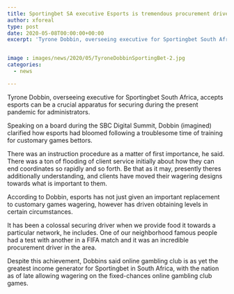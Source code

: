 ```yaml
---
title: Sportingbet SA executive Esports is tremendous procurement driver
author: xforeal 
type: post
date: 2020-05-08T00:00:00+00:00
excerpt: 'Tyrone Dobbin, overseeing executive for Sportingbet South Africa, accepts esports can be a crucial apparatus for securing during the present pandemic for operators '


image : images/news/2020/05/TyroneDobbinSportingBet-2.jpg
categories:
  - news

---
```

Tyrone Dobbin, overseeing executive for Sportingbet South Africa, accepts esports can be a crucial apparatus for securing during the present pandemic for administrators. 

Speaking on a board during the SBC Digital Summit, Dobbin (imagined) clarified how esports had bloomed following a troublesome time of training for customary games bettors. 

There was an instruction procedure as a matter of first importance, he said. There was a ton of flooding of client service initially about how they can end coordinates so rapidly and so forth. Be that as it may, presently theres additionally understanding, and clients have moved their wagering designs towards what is important to them. 

According to Dobbin, esports has not just given an important replacement to customary games wagering, however has driven obtaining levels in certain circumstances. 

It has been a colossal securing driver when we provide food it towards a particular network, he includes. One of our neighborhood famous people had a test with another in a FIFA match and it was an incredible procurement driver in the area. 

Despite this achievement, Dobbins said online gambling club is as yet the greatest income generator for Sportingbet in South Africa, with the nation as of late allowing wagering on the fixed-chances online gambling club games.